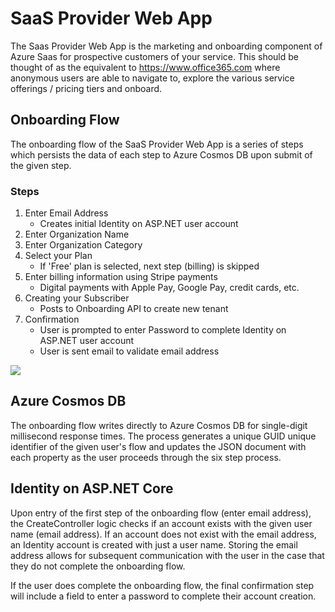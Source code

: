 # SaaS Provider Web App

The Saas Provider Web App is the marketing and onboarding component of Azure Saas for prospective customers of your service.  This should be thought of as the equivalent to https://www.office365.com where anonymous users are able to navigate to, explore the various service offerings / pricing tiers and onboard.  

## Onboarding Flow
The onboarding flow of the SaaS Provider Web App is a series of steps which persists the data of each step to Azure Cosmos DB upon submit of the given step.


### Steps
1. Enter Email Address
	- Creates initial Identity on ASP.NET user account
2. Enter Organization Name
3. Enter Organization Category
4. Select your Plan
	- If 'Free' plan is selected, next step (billing) is skipped
5. Enter billing information using Stripe payments
	- Digital payments with Apple Pay, Google Pay, credit cards, etc.
6. Creating your Subscriber
	- Posts to Onboarding API to create new tenant
7. Confirmation
	- User is prompted to enter Password to complete Identity on ASP.NET user account
	- User is sent email to validate email address

<img src="https://stsaasprod001.blob.core.windows.net/assets/images/saas-provider-onboarding-flow.png">

## Azure Cosmos DB
 The onboarding flow writes directly to Azure Cosmos DB for single-digit millisecond response times.  The process generates a unique GUID unique identifier of the given user's flow and updates the JSON document with each property as the user proceeds through the six step process.

## Identity on ASP.NET Core
Upon entry of the first step of the onboarding flow (enter email address), the CreateController logic checks if an account exists with the given user name (email address).  If an account does not exist with the email address, an Identity account is created with just a user name.  Storing the email address allows for subsequent communication with the user in the case that they do not complete the onboarding flow.

If the user does complete the onboarding flow, the final confirmation step will include a field to enter a password to complete their account creation.  